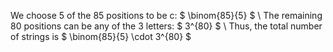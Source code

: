 We choose 5 of the 85 positions to be c: $ \binom{85}{5} $ \\
The remaining 80 positions can be any of the 3 letters: $ 3^{80} $ \\
Thus, the total number of strings is $ \binom{85}{5} \cdot 3^{80} $

